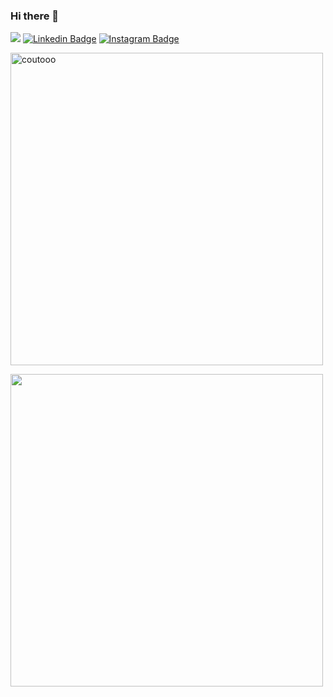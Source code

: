 ### Hi there 👋

<!--
**coutooo/coutooo** is a ✨ _special_ ✨ repository because its `README.md` (this file) appears on your GitHub profile.

Here are some ideas to get you started:

- 🔭 I’m currently working on ...
- 🌱 I’m currently learning ...
- 👯 I’m looking to collaborate on ...
- 🤔 I’m looking for help with ...
- 💬 Ask me about ...
- 📫 How to reach me: ...
- 😄 Pronouns: ...
- ⚡ Fun fact: ...
-->

![](https://komarev.com/ghpvc/?username=coutooo&style=flat&color=brightgreen)
[![Linkedin Badge](https://img.shields.io/badge/-LinkedIn-0e76a8?style=flat-square&logo=Linkedin&logoColor=white)](https://www.linkedin.com/in/manuel-couto-10a5371a3/)
[![Instagram Badge](https://img.shields.io/badge/-Instagram-e4405f?style=flat-square&logo=Instagram&logoColor=white)](https://www.instagram.com/manuelcouto10/)
<br>
<div>
  <p><img align="center" src="https://github-readme-streak-stats.herokuapp.com/?user=coutooo&theme=tokyonight" alt="coutooo" width="500"/></p>
</div>
<div>
  <p><img align="left" src="https://github-readme-stats.vercel.app/api?username=coutooo&theme=tokyonight&show_icons=true" width="500"/></p>
 </div>

